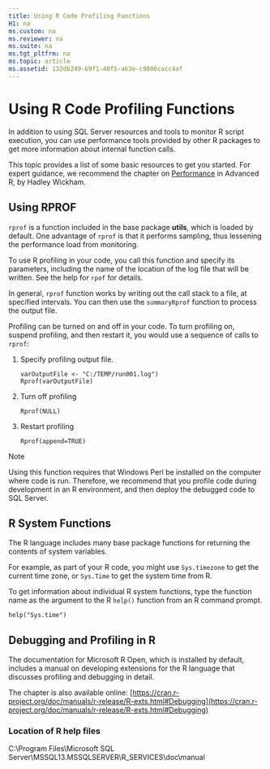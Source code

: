 ```yaml
---
title: Using R Code Profiling Functions
H1: na
ms.custom: na
ms.reviewer: na
ms.suite: na
ms.tgt_pltfrm: na
ms.topic: article
ms.assetid: 132db249-b9f1-48f5-a63e-c9806cacc4af
---
```

# Using R Code Profiling Functions
In addition to using SQL Server resources and tools to monitor R script execution, you can use performance tools provided by other R packages to get more information about internal function calls.

This topic provides a list of some basic resources to get you started. For expert guidance, we recommend the chapter on [Performance](http://adv-r.had.co.nz/Performance.html) in Advanced R, by Hadley Wickham.

## Using RPROF

`rprof` is a function included in the base package **utils**, which is loaded by default. One advantage of `rprof` is that it performs sampling, thus lessening the performance load from monitoring.

To use R profiling in your code, you call this function and specify its parameters, including the name of the location of the log file that will be written. See the help for `rpof` for details.

In general, `rprof` function works by writing out the call stack to a file, at specified intervals. You can then use the `summaryRprof` function to process the output file. 

Profiling can be turned on and off in your code. To turn profiling on, suspend profiling, and then restart it, you would use a sequence of calls to `rprof`:

1. Specify profiling output file.

    ~~~~
    varOutputFile <- "C:/TEMP/run001.log")
    Rprof(varOutputFile)
    ~~~~
2. Turn off profiling
    ~~~~
    Rprof(NULL)
    ~~~~
    
3. Restart profiling
    ~~~~
    Rprof(append=TRUE)
    ~~~~


> [!NOTE]
> 
> Using this function requires that Windows Perl be installed on the computer where code is run. Therefore, we recommend that you profile code during development in an R environment, and then deploy the debugged code to SQL Server.  
> 

## R System Functions

The R language includes many base package functions for returning the contents of system variables. 

For example, as part of your R code, you might use `Sys.timezone` to get the current time zone, or `Sys.Time` to get the system time from R. 

To get information about individual R system functions, type the function name as the argument to the R `help()` function from an R command prompt.

~~~~
help("Sys.time")
~~~~

## Debugging and Profiling in R
The documentation for Microsoft R Open, which is installed by default, includes a manual on developing extensions for the R language that discusses profiling and debugging in detail.

The chapter is also available online: [https://cran.r-project.org/doc/manuals/r-release/R-exts.html#Debugging](https://cran.r-project.org/doc/manuals/r-release/R-exts.html#Debugging)

### Location of R help files
C:\Program Files\Microsoft SQL Server\MSSQL13.MSSQLSERVER\R_SERVICES\doc\manual


